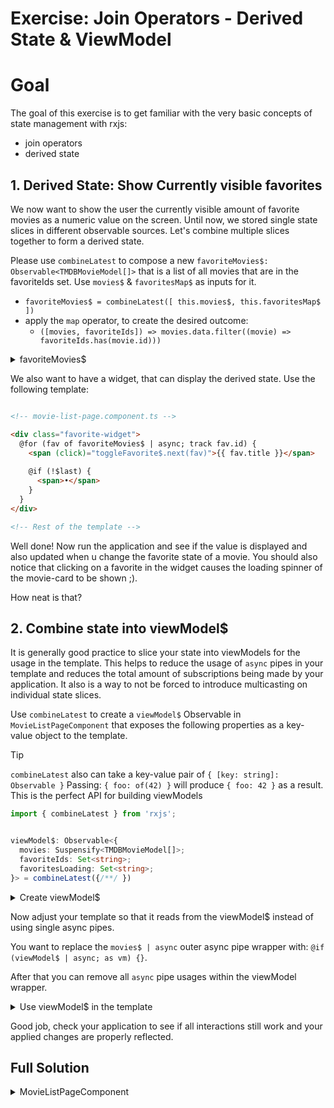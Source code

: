 # Exercise: Join Operators - Derived State & ViewModel

# Goal

The goal of this exercise is to get familiar with the very basic concepts of state management with rxjs: 

* join operators
* derived state

## 1. Derived State: Show Currently visible favorites

We now want to show the user the currently visible amount of favorite movies as a numeric value on the screen.
Until now, we stored single state slices in different observable sources. Let's combine multiple slices together
to form a derived state.

Please use `combineLatest` to compose a new `favoriteMovies$: Observable<TMDBMovieModel[]>` that is a list of all movies 
that are in the favoriteIds set. Use `movies$` & `favoritesMap$` as inputs for it.

* `favoriteMovies$ = combineLatest([ this.movies$, this.favoritesMap$ ])`
* apply the `map` operator, to create the desired outcome:
  * `([movies, favoriteIds]) => movies.data.filter((movie) => favoriteIds.has(movie.id)))`

<details>
  <summary>favoriteMovies$</summary>

```ts
// movie-list-page.component.ts

favoriteMovies$ = combineLatest([this.movies$, this.favoriteIds$]).pipe(
  map(([movies, favoriteIds]) =>
    movies.data.filter((movie) => favoriteIds.has(movie.id)),
  ),
);

```

</details>


We also want to have a widget, that can display the derived state. Use the following template:

```html

<!-- movie-list-page.component.ts -->

<div class="favorite-widget">
  @for (fav of favoriteMovies$ | async; track fav.id) {
    <span (click)="toggleFavorite$.next(fav)">{{ fav.title }}</span>
  
    @if (!$last) {
      <span>•</span>
    }
  }
</div>

<!-- Rest of the template -->
```

Well done! Now run the application and see if the value is displayed and also updated when u change the favorite state of a movie.
You should also notice that clicking on a favorite in the widget causes the loading spinner of the movie-card to be shown ;).

How neat is that?

## 2. Combine state into viewModel$

It is generally good practice to slice your state into viewModels for the usage in the template.
This helps to reduce the usage of `async` pipes in your template and reduces the total amount of subscriptions
being made by your application.
It also is a way to not be forced to introduce multicasting on individual state slices.

Use `combineLatest` to create a `viewModel$` Observable in `MovieListPageComponent` that exposes the following properties
as a key-value object to the template.

> [!TIP]
> `combineLatest` also can take a key-value pair of `{ [key: string]: Observable }`
> Passing: `{ foo: of(42) }` will produce `{ foo: 42 }` as a result. 
> This is the perfect API for building viewModels

```ts
import { combineLatest } from 'rxjs';


viewModel$: Observable<{
  movies: Suspensify<TMDBMovieModel[]>;
  favoriteIds: Set<string>;
  favoritesLoading: Set<string>;
}> = combineLatest({/**/ })
```

<details>
  <summary>Create viewModel$</summary>
 
```ts
// movie-list-page.component.ts

import { combineLatest } from 'rxjs';
import { MovieModel } from './movie-model';

favoriteMovies$: Observable<TMDBMovieModel[]> = combineLatest([
  this.movies$,
  this.favoriteIds$,
]).pipe(
  map(([movies, favoriteIds]) =>
    movies.data.filter((movie) => favoriteIds.has(movie.id)),
  ),
);

viewModel$ = combineLatest({
  movies: this.movies$,
  favoriteIds: this.favoriteIds$,
  favoritesLoading: this.favoritesLoading$
});
```

</details>

Now adjust your template so that it reads from the viewModel$ instead of using single async pipes.

You want to replace the `movies$ | async` outer async pipe wrapper with: `@if (viewModel$ | async; as vm) {}`.

After that you can remove all `async` pipe usages within the viewModel wrapper.

<details>
  <summary>Use viewModel$ in the template</summary>

This is the simple solution. If you like you can delete the `visibleFavorites$` slice, remove the `share`
operator from `movies$` and calculate `visibleFavorites` on the go with an additional `map` operator.

```html
// movie-list-page.component.ts

<div class="favorite-widget">
  @for (fav of favoriteMovies$ | async; track fav.id) {
    <span (click)="toggleFavorite$.next(fav)">{{ fav.title }}</span>
    
    @if (!$last) {
      <span>•</span>
    }
  }
</div>

@if (viewModel$ | async; as vm) {
  @if (vm.movies.suspense) {
    <div class="loader"></div>
  } @else if (vm.movies.error) {
    <h2>An error occurred</h2>
    <div>
      <fast-svg size="350" name="sad" />
    </div>
  } @else {
    <movie-list
      [movies]="vm.movies.data"
      (favoriteToggled)="toggleFavorite$.next($event)"
      [favoritesLoading]="vm.favoritesLoading"
      [favoriteMovieIds]="vm.favoriteIds"
    />
    <div (elementVisible)="paginate$.next()"></div>
  }
}
```

</details>

Good job, check your application to see if all interactions still work and your applied changes are properly
reflected.

## Full Solution

<details>
  <summary>MovieListPageComponent</summary>

```ts

import { AsyncPipe } from '@angular/common';
import { Component, inject } from '@angular/core';
import { ActivatedRoute } from '@angular/router';
import { FastSvgComponent } from '@push-based/ngx-fast-svg';
import {
  BehaviorSubject,
  combineLatest,
  exhaustMap,
  groupBy,
  map,
  mergeMap,
  Observable,
  scan,
  startWith,
  Subject,
  switchMap,
} from 'rxjs';

import { ElementVisibilityDirective } from '../../shared/cdk/element-visibility/element-visibility.directive';
import { TMDBMovieModel } from '../../shared/model/movie.model';
import { suspensify } from '../../shared/suspensify';
import { MovieService } from '../movie.service';
import { MovieListComponent } from '../movie-list/movie-list.component';

@Component({
  selector: 'movie-list-page',
  template: `
    <div class="favorite-widget">
      @for (fav of favoriteMovies$ | async; track fav.id) {
        <span (click)="toggleFavorite$.next(fav)">{{ fav.title }}</span>

        @if (!$last) {
          <span>•</span>
        }
      }
    </div>
    @if (viewModel$ | async; as vm) {
      @if (vm.movies.suspense) {
        <div class="loader"></div>
      } @else if (vm.movies.error) {
        <h2>An error occurred</h2>
        <div>
          <fast-svg size="350" name="sad" />
        </div>
      } @else {
        <movie-list
          [movies]="vm.movies.data"
          (favoriteToggled)="toggleFavorite$.next($event)"
          [favoritesLoading]="vm.favoritesLoading"
          [favoriteMovieIds]="vm.favoriteIds"
        />
        <div (elementVisible)="paginate$.next()"></div>
      }
    }
  `,
  standalone: true,
  imports: [
    MovieListComponent,
    ElementVisibilityDirective,
    AsyncPipe,
    FastSvgComponent,
  ],
})
export class MovieListPageComponent {
  private movieService = inject(MovieService);
  private activatedRoute = inject(ActivatedRoute);

  paginate$ = new Subject<void>();
  toggleFavorite$ = new Subject<TMDBMovieModel>();

  favoritesLoading$ = new BehaviorSubject<Set<string>>(new Set<string>());
  favoriteIds$ = new BehaviorSubject<Set<string>>(new Set<string>());

  movies$ = this.activatedRoute.params.pipe(
    switchMap((params) => {
      if (params['category']) {
        return this.paginate((page) =>
          this.movieService.getMovieList(params['category'], page),
        ).pipe(suspensify([] as TMDBMovieModel[]));
      } else {
        return this.paginate((page) =>
          this.movieService.getMoviesByGenre(params['id'], page),
        ).pipe(suspensify([] as TMDBMovieModel[]));
      }
    }),
  );

  favoriteMovies$ = combineLatest([this.movies$, this.favoriteIds$]).pipe(
    map(([movies, favoriteIds]) =>
      movies.data.filter((movie) => favoriteIds.has(movie.id)),
    ),
  );

  viewModel$ = combineLatest({
    movies: this.movies$,
    favoriteIds: this.favoriteIds$,
    favoritesLoading: this.favoritesLoading$,
  });

  constructor() {
    this.movieService.getFavoriteMovies().subscribe((favorites) => {
      this.favoriteIds$.next(new Set(favorites.map((favorite) => favorite.id)));
    });
    this.toggleFavorite$
      .pipe(
        groupBy((movie) => movie.id),
        mergeMap((movie$) =>
          movie$.pipe(
            exhaustMap((movie) =>
              this.movieService.toggleFavorite(movie).pipe(
                map((isFavorite) => {
                  const favorites = this.favoriteIds$.getValue();
                  if (isFavorite) {
                    favorites.add(movie.id);
                  } else {
                    favorites.delete(movie.id);
                  }
                  const favoritesLoading = this.favoritesLoading$.getValue();
                  favoritesLoading.delete(movie.id);
                  return {
                    favoriteIds: new Set(favorites),
                    favoritesLoading: new Set(favoritesLoading),
                  };
                }),
                startWith<{
                  favoritesLoading: Set<string>;
                  favoriteIds?: Set<string>;
                }>({
                  favoritesLoading: new Set(
                    this.favoritesLoading$.getValue().add(movie.id),
                  ),
                }),
              ),
            ),
          ),
        ),
      )
      .subscribe(({ favoriteIds, favoritesLoading }) => {
        if (favoriteIds) {
          this.favoriteIds$.next(favoriteIds);
        }
        this.favoritesLoading$.next(favoritesLoading);
      });
  }

  private paginate(
    requestFn: (page: number) => Observable<TMDBMovieModel[]>,
  ): Observable<TMDBMovieModel[]> {
    return this.paginate$.pipe(
      startWith(void 0),
      exhaustMap((v, i) => requestFn(i + 1)),
      scan(
        (allMovies, movies) => [...allMovies, ...movies],
        [] as TMDBMovieModel[],
      ),
    );
  }
}


```

</details>

